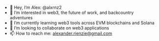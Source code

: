 - 👋 Hey, I’m Alex: @alxrnz2
- 👀 I’m interested in web3, the future of work, and backcountry adventures
- 🌱 I’m currently learning web3 tools across EVM blockchains and Solana
- 💞️ I’m looking to collaborate on web3 applications
- 📫 How to reach me: alexander.rienzie@gmail.com

<!---
alxrnz2/alxrnz2 is a ✨ special ✨ repository because its `README.md` (this file) appears on your GitHub profile.
You can click the Preview link to take a look at your changes.
--->

